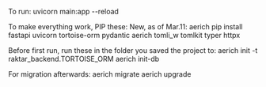 To run:
uvicorn main:app --reload

To make everything work, PIP these: New, as of Mar.11: aerich
pip install fastapi uvicorn tortoise-orm pydantic aerich tomli_w tomlkit typer httpx


Before first run, run these in the folder you saved the project to:
aerich init -t raktar_backend.TORTOISE_ORM
aerich init-db

For migration afterwards:
aerich migrate
aerich upgrade

